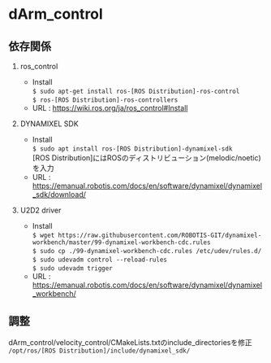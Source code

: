 # dArm_control

## 依存関係
1. ros_control
    -   Install  
        `$ sudo apt-get install ros-[ROS Distribution]-ros-control`  
        `$ ros-[ROS Distribution]-ros-controllers`
    -   URL : https://wiki.ros.org/ja/ros_control#Install

2. DYNAMIXEL SDK
    -   Install  
        `$ sudo apt install ros-[ROS Distribution]-dynamixel-sdk`  
        [ROS Distribution]にはROSのディストリビューション(melodic/noetic)を入力
    -   URL : https://emanual.robotis.com/docs/en/software/dynamixel/dynamixel_sdk/download/

3. U2D2 driver
    -    Install  
          `$ wget https://raw.githubusercontent.com/ROBOTIS-GIT/dynamixel-workbench/master/99-dynamixel-workbench-cdc.rules`  
          `$ sudo cp ./99-dynamixel-workbench-cdc.rules /etc/udev/rules.d/`  
          `$ sudo udevadm control --reload-rules`  
          `$ sudo udevadm trigger`
   -    URL : https://emanual.robotis.com/docs/en/software/dynamixel/dynamixel_workbench/

## 調整
dArm_control/velocity_control/CMakeLists.txtのinclude_directoriesを修正  
`/opt/ros/[ROS Distribution]/include/dynamixel_sdk/`
